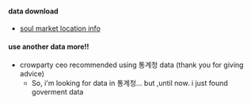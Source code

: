 #### data download 
- [soul market location info](https://www.data.go.kr/data/15012005/fileData.do) 
#### use another data more!!
- crowparty ceo recommended using 통계청 data (thank you for giving advice)
    - So, i'm looking for data in 통계청... but ,until now. i just found goverment data 